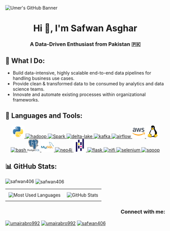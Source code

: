 ![Umer's GitHub Banner](./assets/header.png)

<h1 align="center">Hi 👋, I'm Safwan Asghar</h1>
<h3 align="center">A Data-Driven Enthusiast from Pakistan 🇵🇰</h3>

## 💁 What I Do:
- Build data-intensive, highly scalable end-to-end data pipelines for handling business use cases.
- Provide clean & transformed data to be consumed by analytics and data science teams.
- Innovate and automate existing processes within organizational frameworks.

## 💼 Languages and Tools:
<p align="center">
  <a href="https://www.python.org" target="_blank"> <img src="https://raw.githubusercontent.com/devicons/devicon/master/icons/python/python-original.svg" alt="python" width="40" height="40"/> </a>
  <a href="https://hadoop.apache.org/" target="_blank"> <img src="https://www.vectorlogo.zone/logos/apache_hadoop/apache_hadoop-icon.svg" alt="hadoop" width="40" height="40"/> </a>
  <a href="https://spark.apache.org/" target="_blank"> <img src="https://www.vectorlogo.zone/logos/apache_spark/apache_spark-icon.svg" alt="Spark" width="40" height="40"> </a>
  <a href="https://delta.io/" target="_blank"> <img src="https://delta.io/static/3bd8fea55ff57287371f4714232cd4ef/f3063/delta-lake-logo.png" alt="delta-lake" width="40" height="40"/> </a>
  <a href="https://kafka.apache.org/" target="_blank" rel="noreferrer"> <img src="https://www.vectorlogo.zone/logos/apache_kafka/apache_kafka-icon.svg" alt="kafka" width="40" height="40"/> </a>
  <a href="https://airflow.apache.org/" target="_blank"> <img src="https://upload.vectorlogo.zone/logos/apache_airflow/images/9c14446f-4cdc-4b19-9290-c753fc20fb2a.svg" alt="airflow" width="40" height="40"/> </a>
  <a href="https://aws.amazon.com" target="_blank" rel="noreferrer"> <img src="https://raw.githubusercontent.com/devicons/devicon/master/icons/amazonwebservices/amazonwebservices-original-wordmark.svg" alt="aws" width="40" height="40"/> </a>
  <a href="https://www.linux.org/" target="_blank"> <img src="https://raw.githubusercontent.com/devicons/devicon/master/icons/linux/linux-original.svg" alt="linux" width="40" height="40"/> </a>
  <a href="https://www.gnu.org/software/bash/" target="_blank"> <img src="https://www.vectorlogo.zone/logos/gnu_bash/gnu_bash-icon.svg" alt="bash" width="40" height="40"/> </a>
  <a href="https://www.postgresql.org" target="_blank" rel="noreferrer"> <img src="https://raw.githubusercontent.com/devicons/devicon/master/icons/postgresql/postgresql-original-wordmark.svg" alt="postgresql" width="40" height="40"/> </a>
  <a href="https://www.mysql.com/" target="_blank" rel="noreferrer"> <img src="https://raw.githubusercontent.com/devicons/devicon/master/icons/mysql/mysql-original-wordmark.svg" alt="mysql" width="40" height="40"/> </a>
  <a href="https://neo4j.com/" target="_blank"> <img src="https://www.vectorlogo.zone/logos/neo4j/neo4j-icon.svg" alt="neo4j" width="40" height="40"/> </a>
  <a href="https://pandas.pydata.org/" target="_blank" rel="noreferrer"> <img src="https://raw.githubusercontent.com/devicons/devicon/2ae2a900d2f041da66e950e4d48052658d850630/icons/pandas/pandas-original.svg" alt="pandas" width="40" height="40"/> </a>
  <a href="https://flask.palletsprojects.com/" target="_blank"> <img src="https://www.vectorlogo.zone/logos/pocoo_flask/pocoo_flask-icon.svg" alt="flask" width="40" height="40"/> </a>
  <a href="https://nifi.apache.org/" target="_blank"> <img src="https://www.vectorlogo.zone/logos/apache_nifi/apache_nifi-icon.svg" alt="nifi" width="40" height="40"/> </a>
  <a href="https://www.selenium.dev" target="_blank"> <img src="https://raw.githubusercontent.com/detain/svg-logos/780f25886640cef088af994181646db2f6b1a3f8/svg/selenium-logo.svg" alt="selenium" width="40" height="40"/> </a>
  <a href="https://sqoop.apache.org/" target="_blank"> <img src="https://upload.wikimedia.org/wikipedia/commons/thumb/b/b4/Apache_Sqoop_logo.svg/1280px-Apache_Sqoop_logo.svg.png" alt="sqoop" width="60" height="30"/> </a>
</p>

## 📊 GitHub Stats:

<p><img align="left" src="https://github-readme-stats.vercel.app/api/top-langs?username=safwan406&show_icons=true&locale=en&layout=compact&theme=tokyonight" alt="safwan406" /></p>

<p>&nbsp;<img align="center" src="https://github-readme-stats.vercel.app/api?username=safwan406&show_icons=true&locale=en&theme=tokyonight" alt="safwan406" /></p>

<!-- Use a table to display GitHub stats side by side -->
<table>
  <tr>
    <td style="padding: 10px; vertical-align: top;">
      <img src="https://github-readme-stats.vercel.app/api/top-langs?username=safwan406&show_icons=true&locale=en&layout=compact" alt="Most Used Languages" />
    </td>
    <td style="padding: 10px; vertical-align: top;">
      <img src="https://github-readme-stats.vercel.app/api?username=safwan406&show_icons=true&theme=midnight-purple&count_private=true&hide=prs,stars,issues,contribs&include_all_commits=true" alt="GitHub Stats" />
    </td>
  </tr>
</table>

<h3 align="right">Connect with me:</h3>
<p align="left">
<a href="https://dev.to/umairabro992" target="blank"><img align="center" src="https://cdn.jsdelivr.net/npm/simple-icons@3.0.1/icons/dev-dot-to.svg" alt="umairabro992" height="30" width="40" /></a>
<a href="https://twitter.com/umairabro992" target="blank"><img align="center" src="https://cdn.jsdelivr.net/npm/simple-icons@3.0.1/icons/twitter.svg" alt="umairabro992" height="30" width="40" /></a>
<a href="https://linkedin.com/in/safwan-asghar" target="blank"><img align="center" src="https://cdn.jsdelivr.net/npm/simple-icons@3.0.1/icons/linkedin.svg" alt="safwan406" height="30" width="40" /></a>
</p>
